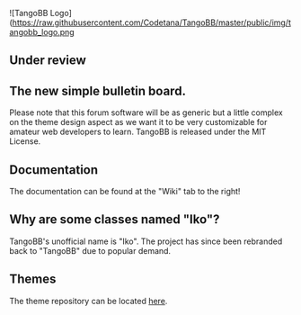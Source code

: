 ![TangoBB Logo](https://raw.githubusercontent.com/Codetana/TangoBB/master/public/img/tangobb_logo.png
## Under review

## The new simple bulletin board.
Please note that this forum software will be as generic but a little complex on the theme design aspect as we want it to be very customizable for amateur web developers to learn.
TangoBB is released under the MIT License.

## Documentation
The documentation can be found at the "Wiki" tab to the right!

## Why are some classes named "Iko"?
TangoBB's unofficial name is "Iko". The project has since been rebranded back to "TangoBB" due to popular demand.

## Themes
The theme repository can be located [here](https://github.com/Codetana/TangoBB-Themes).
